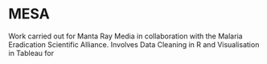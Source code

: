 # MESA
Work carried out for Manta Ray Media in collaboration with the Malaria Eradication Scientific Alliance.  Involves Data Cleaning in R and Visualisation in Tableau for 

